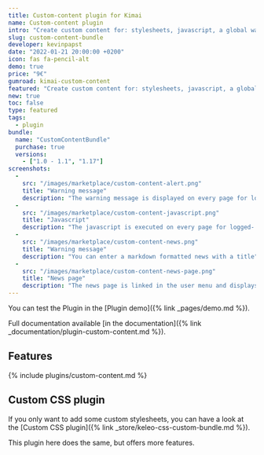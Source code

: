 ```yaml
---
title: Custom-content plugin for Kimai
name: Custom-content plugin
intro: "Create custom content for: stylesheets, javascript, a global warning message and a new page to render markdown content for company news."
slug: custom-content-bundle
developer: kevinpapst
date: "2022-01-21 20:00:00 +0200"
icon: fas fa-pencil-alt
demo: true 
price: "9€"
gumroad: kimai-custom-content
featured: "Create custom content for: stylesheets, javascript, a global warning message and a new page to render markdown content for company news."
new: true
toc: false
type: featured
tags:
  - plugin
bundle:
  name: "CustomContentBundle"
  purchase: true
  versions:
    - ["1.0 - 1.1", "1.17"]
screenshots:
  - 
    src: "/images/marketplace/custom-content-alert.png"
    title: "Warning message"
    description: "The warning message is displayed on every page for logged-in users"
  - 
    src: "/images/marketplace/custom-content-javascript.png"
    title: "Javascript"
    description: "The javascript is executed on every page for logged- in users"
  - 
    src: "/images/marketplace/custom-content-news.png"
    title: "Warning message"
    description: "You can enter a markdown formatted news with a title"
  - 
    src: "/images/marketplace/custom-content-news-page.png"
    title: "News page"
    description: "The news page is linked in the user menu and displays your markdown message"
---
```


You can test the Plugin in the [Plugin demo]({% link _pages/demo.md %}).

Full documentation available [in the documentation]({% link _documentation/plugin-custom-content.md %}).

## Features 

{% include plugins/custom-content.md %}

## Custom CSS plugin  

If you only want to add some custom stylesheets, you can have a look at the [Custom CSS plugin]({% link _store/keleo-css-custom-bundle.md %}).

This plugin here does the same, but offers more features. 

